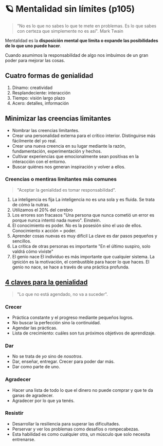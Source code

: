 
# 🪐 Mentalidad sin límites (p105)

> "No es lo que no sabes lo que te mete en problemas. Es lo que sabes con certeza que simplemente no es así". Mark Twain

Mentalidad es la **disposición mental que limita o expande las posibilidades de lo que uno puede hacer**.

Cuando asumimos la responsabilidad de algo nos imbuimos de un gran poder para mejorar las cosas.

## Cuatro formas de genialidad

1. Dínamo: creatividad
2. Resplandeciente: interacción
3. Tiempo: visión largo plazo
4. Acero: detalles, información

## Minimizar las creencias limitantes

- Nombrar las creencias limitantes.
- Crear una personalidad externa para el crítico interior. Distinguirse más fácilmente del yo real.
- Crear una nueva creencia en su lugar mediante la razón, fundamentación, experimentación y hechos.
- Cultivar experiencias que emocionalmente sean positivas en la interacción con el entorno.
- Buscar quiénes nos generan inspiración y volver a ellos.

### Creencias o mentiras limitantes más comunes

> "Aceptar la genialidad es tomar responsabilidad".

1. La inteligencia es fija
La inteligencia no es una sola y es fluida. Se trata de cómo la nutras.
2. Utilizamos el 20% del cerebro
3. Los errores son fracasos
"Una persona que nunca cometió un error es porque nunca intentó nada nuevo". Einstein.
4. El conocimiento es poder.
No es la posesión sino el uso de ellos. Conocimiento x acción = poder.
5. Aprender cosas nuevas es muy difícil
La clave es dar pasos pequeños y sencillos.
6. La crítica de otras personas es importante
"En el último suspiro, solo valdrá cómo viviste"
7. El genio nace
El individuo es más importante que cualquier sistema.
La ignición es la motivación, el combustible para hacer lo que haces.
El genio no nace, se hace a través de una práctica profunda.

## [4 claves para la genialidad]((https://www.jimkwik.com/podcast/kwik-brain-032-4-keys-to-genius))

> "Lo que no está agendado, no va a suceder".

### Crecer

- Práctica constante y el progreso mediante pequeños logros.
- No buscar la perfección sino la continuidad.
- Agendar las prácticas.
- Lista de crecimiento: cuáles son tus próximos objetivos de aprendizaje.

### Dar

- No se trata de _yo_ sino de _nosotros_.
- Dar, enseñar, entregar. Crecer para poder dar más.
- Dar como parte de uno.

### Agradecer

- Hacer una lista de todo lo que el dinero no puede comprar y que te da ganas de agradecer.
- Agradecer por lo que ya tenés.

### Resistir

- Desarrollar la resiliencia para superar las dificultades.
- Perservar y ver los problemas como desafíos o rompecabezas.
- Esta habilidad es como cualquier otra, un músculo que solo necesita entrenarse.
